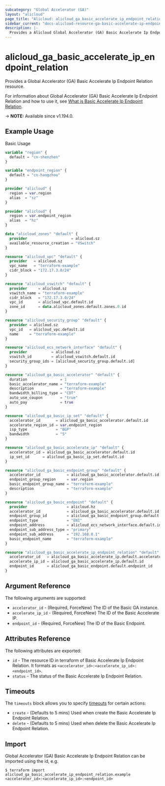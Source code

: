 ```yaml
---
subcategory: "Global Accelerator (GA)"
layout: "alicloud"
page_title: "Alicloud: alicloud_ga_basic_accelerate_ip_endpoint_relation"
sidebar_current: "docs-alicloud-resource-ga-basic-accelerate-ip-endpoint-relation"
description: |-
  Provides a Alicloud Global Accelerator (GA) Basic Accelerate Ip Endpoint Relation resource.
---
```


# alicloud_ga_basic_accelerate_ip_endpoint_relation

Provides a Global Accelerator (GA) Basic Accelerate Ip Endpoint Relation resource.

For information about Global Accelerator (GA) Basic Accelerate Ip Endpoint Relation and how to use it, see [What is Basic Accelerate Ip Endpoint Relation](https://www.alibabacloud.com/help/en/global-accelerator/latest/api-ga-2019-11-20-createbasicaccelerateipendpointrelation).

-> **NOTE:** Available since v1.194.0.

## Example Usage

Basic Usage

```terraform
variable "region" {
  default = "cn-shenzhen"
}

variable "endpoint_region" {
  default = "cn-hangzhou"
}

provider "alicloud" {
  region = var.region
  alias  = "sz"
}

provider "alicloud" {
  region = var.endpoint_region
  alias  = "hz"
}

data "alicloud_zones" "default" {
  provider                    = alicloud.sz
  available_resource_creation = "VSwitch"
}

resource "alicloud_vpc" "default" {
  provider   = alicloud.sz
  vpc_name   = "terraform-example"
  cidr_block = "172.17.3.0/24"
}

resource "alicloud_vswitch" "default" {
  provider     = alicloud.sz
  vswitch_name = "terraform-example"
  cidr_block   = "172.17.3.0/24"
  vpc_id       = alicloud_vpc.default.id
  zone_id      = data.alicloud_zones.default.zones.0.id
}

resource "alicloud_security_group" "default" {
  provider = alicloud.sz
  vpc_id   = alicloud_vpc.default.id
  name     = "terraform-example"
}

resource "alicloud_ecs_network_interface" "default" {
  provider           = alicloud.sz
  vswitch_id         = alicloud_vswitch.default.id
  security_group_ids = [alicloud_security_group.default.id]
}

resource "alicloud_ga_basic_accelerator" "default" {
  duration               = 1
  basic_accelerator_name = "terraform-example"
  description            = "terraform-example"
  bandwidth_billing_type = "CDT"
  auto_use_coupon        = "true"
  auto_pay               = true
}

resource "alicloud_ga_basic_ip_set" "default" {
  accelerator_id       = alicloud_ga_basic_accelerator.default.id
  accelerate_region_id = var.endpoint_region
  isp_type             = "BGP"
  bandwidth            = "5"
}

resource "alicloud_ga_basic_accelerate_ip" "default" {
  accelerator_id = alicloud_ga_basic_accelerator.default.id
  ip_set_id      = alicloud_ga_basic_ip_set.default.id
}

resource "alicloud_ga_basic_endpoint_group" "default" {
  accelerator_id            = alicloud_ga_basic_accelerator.default.id
  endpoint_group_region     = var.region
  basic_endpoint_group_name = "terraform-example"
  description               = "terraform-example"
}

resource "alicloud_ga_basic_endpoint" "default" {
  provider                  = alicloud.hz
  accelerator_id            = alicloud_ga_basic_accelerator.default.id
  endpoint_group_id         = alicloud_ga_basic_endpoint_group.default.id
  endpoint_type             = "ENI"
  endpoint_address          = alicloud_ecs_network_interface.default.id
  endpoint_sub_address_type = "primary"
  endpoint_sub_address      = "192.168.0.1"
  basic_endpoint_name       = "terraform-example"
}

resource "alicloud_ga_basic_accelerate_ip_endpoint_relation" "default" {
  accelerator_id   = alicloud_ga_basic_accelerate_ip.default.accelerator_id
  accelerate_ip_id = alicloud_ga_basic_accelerate_ip.default.id
  endpoint_id      = alicloud_ga_basic_endpoint.default.endpoint_id
}
```

## Argument Reference

The following arguments are supported:

* `accelerator_id` - (Required, ForceNew) The ID of the Basic GA instance.
* `accelerate_ip_id` - (Required, ForceNew) The ID of the Basic Accelerate IP.
* `endpoint_id` - (Required, ForceNew) The ID of the Basic Endpoint.

## Attributes Reference

The following attributes are exported:

* `id` - The resource ID in terraform of Basic Accelerate Ip Endpoint Relation. It formats as `<accelerator_id>:<accelerate_ip_id>:<endpoint_id>`.
* `status` - The status of the Basic Accelerate Ip Endpoint Relation.

## Timeouts

The `timeouts` block allows you to specify [timeouts](https://www.terraform.io/docs/configuration-0-11/resources.html#timeouts) for certain actions:

* `create` - (Defaults to 5 mins) Used when create the Basic Accelerate Ip Endpoint Relation.
* `delete` - (Defaults to 5 mins) Used when delete the Basic Accelerate Ip Endpoint Relation.

## Import

Global Accelerator (GA) Basic Accelerate Ip Endpoint Relation can be imported using the id, e.g.

```shell
$ terraform import alicloud_ga_basic_accelerate_ip_endpoint_relation.example <accelerator_id>:<accelerate_ip_id>:<endpoint_id>
```
